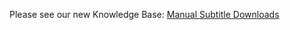 Please see our new Knowledge Base: [Manual Subtitle Downloads](https://support.emby.media/support/solutions/articles/44001848856-manual-subtitle-downloads)